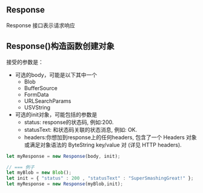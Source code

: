 
## Response
Response 接口表示请求响应


## Response()构造函数创建对象
接受的参数是：
* 可选的body，可能是以下其中一个
    * Blob
    * BufferSource
    * FormData
    * URLSearchParams
    * USVString
* 可选的init对象，可能包括的参数是
    * status: response的状态码, 例如:200.
    * statusText: 和状态码关联的状态消息, 例如: OK.
    * headers:你想加到response上的任何headers, 包含了一个 Headers 对象或满足对象语法的 ByteString key/value 对 (详见 HTTP headers).
```js
let myResponse = new Response(body, init);

// === 例子
let myBlob = new Blob();
let init = { "status" : 200 , "statusText" : "SuperSmashingGreat!" };
let myResponse = new Response(myBlob,init);
```
